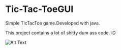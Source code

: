 # Tic-Tac-ToeGUI
Simple TicTacToe game.Developed with java.

This project contains a lot of shitty dum ass code. :D
 
 
 ![Alt Text](https://imagehost.imageupload.net/2020/06/01/output_1CerYH.gif)
